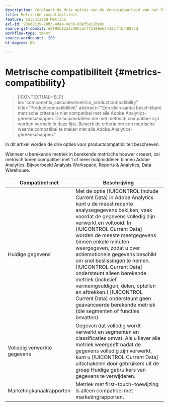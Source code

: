```yaml
---
description: Verklaart de drie opties van de Verenigbaarheid van het Product.
title: Metrische compatibiliteit
feature: Calculated Metrics
exl-id: 936d8139-7bbc-4de4-9e30-60ef5e12be08
source-git-commit: d9f95b12a43305cecff1190e6544334f3b48835d
workflow-type: tm+mt
source-wordcount: '205'
ht-degree: 0%

---
```


# Metrische compatibiliteit {#metrics-compatibility}

>[!CONTEXTUALHELP]
>id="components_calculatedmetrics_productcompatibility"
>title="Productcompatibiliteit"
>abstract="&#39;Een klein aantal beschikbare metrische criteria is niet compatibel met alle Adobe Analytics-gereedschappen. De hulpmiddelen die met metrisch compatibel zijn worden vermeld in deze lijst. Bewerk de criteria om een metrische waarde compatibel te maken met alle Adobe Analytics-gereedschappen."

In dit artikel worden de drie opties voor productcompatibiliteit beschreven.

Wanneer u berekende metriek in berekende metrische bouwer creeert, zal metrisch tonen compatibel met 1 of meer hulpmiddelen binnen Adobe Analytics. Bijvoorbeeld Analysis Workspace, Reports &amp; Analytics, Data Warehouse.


| Compatibel met | Beschrijving |
| --- | --- |
| Huidige gegevens | Met de optie [!UICONTROL Include Current Data] in Adobe Analytics kunt u de meest recente analysegegevens bekijken, vaak voordat de gegevens volledig zijn verwerkt en voltooid. In [!UICONTROL Current Data] worden de meeste meetgegevens binnen enkele minuten weergegeven, zodat u over actiemotionele gegevens beschikt om snel beslissingen te nemen. [!UICONTROL Current Data] ondersteunt alleen berekende metriek (inclusief vermenigvuldigen, delen, optellen en aftrekken.) [!UICONTROL Current Data] ondersteunt geen geavanceerde berekende metriek (die segmenten of functies bevatten). |
| Volledig verwerkte gegevens | Gegeven dat volledig wordt verwerkt en segmenten en classificaties omvat. Als u liever alle metriek weergeeft nadat de gegevens volledig zijn verwerkt, kunt u [!UICONTROL Current Data] uitschakelen door gebruikers uit de groep Huidige gebruikers van gegevens te verwijderen. |
| Marketingkanaalrapporten | Metriek met first-touch-toewijzing is alleen compatibel met marketingrapporten. |
